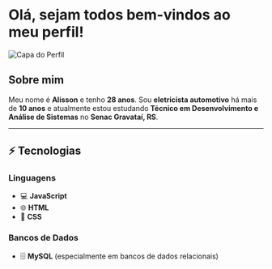# Olá, sejam todos bem-vindos ao meu perfil!

![Capa do Perfil]() <!-- Adicione aqui o link da sua imagem -->

## Sobre mim
Meu nome é **Alisson** e tenho **28 anos**. Sou **eletricista automotivo** há mais de **10 anos** e atualmente estou estudando **Técnico em Desenvolvimento e Análise de Sistemas** no **Senac Gravataí, RS**.

---

## ⚡ Tecnologias
### Linguagens
- 💻 **JavaScript**
- 🌐 **HTML**
- 🎨 **CSS**

### Bancos de Dados
- 🗄️ **MySQL** (especialmente em bancos de dados relacionais)
